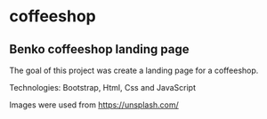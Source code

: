 # coffeeshop

## Benko coffeeshop landing page

The goal of this project was create a landing page for a coffeeshop.

Technologies: Bootstrap, Html, Css and JavaScript

Images were used from https://unsplash.com/
